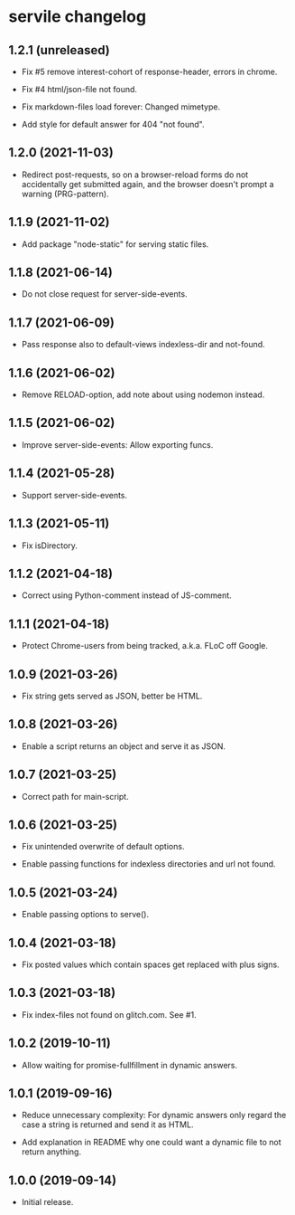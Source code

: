 # servile changelog


## 1.2.1 (unreleased)

* Fix #5 remove interest-cohort of response-header, errors in chrome.

* Fix #4 html/json-file not found.

* Fix markdown-files load forever: Changed mimetype.

* Add style for default answer for 404 "not found".

## 1.2.0 (2021-11-03)

* Redirect post-requests, so on a browser-reload forms do not
  accidentally get submitted again, and the browser doesn't
  prompt a warning (PRG-pattern).

## 1.1.9 (2021-11-02)

* Add package "node-static" for serving static files.

## 1.1.8 (2021-06-14)

* Do not close request for server-side-events.

## 1.1.7 (2021-06-09)

* Pass response also to default-views indexless-dir and not-found.

## 1.1.6 (2021-06-02)

* Remove RELOAD-option, add note about using nodemon instead.

## 1.1.5 (2021-06-02)

* Improve server-side-events: Allow exporting funcs.

## 1.1.4 (2021-05-28)

* Support server-side-events.

## 1.1.3 (2021-05-11)

* Fix isDirectory.

## 1.1.2 (2021-04-18)

* Correct using Python-comment instead of JS-comment.

## 1.1.1 (2021-04-18)

* Protect Chrome-users from being tracked, a.k.a. FLoC off Google.

## 1.0.9 (2021-03-26)

* Fix string gets served as JSON, better be HTML.

## 1.0.8 (2021-03-26)

* Enable a script returns an object and serve it as JSON.

## 1.0.7 (2021-03-25)

* Correct path for main-script.

## 1.0.6 (2021-03-25)

* Fix unintended overwrite of default options.

* Enable passing functions for indexless directories and url not found.

## 1.0.5 (2021-03-24)

* Enable passing options to serve().

## 1.0.4 (2021-03-18)

* Fix posted values which contain spaces get replaced with plus signs.

## 1.0.3 (2021-03-18)

* Fix index-files not found on glitch.com. See #1.


## 1.0.2 (2019-10-11)

* Allow waiting for promise-fullfillment in dynamic answers.


## 1.0.1 (2019-09-16)

* Reduce unnecessary complexity: For dynamic answers only
  regard the case a string is returned and send it as HTML.

* Add explanation in README why one could want a dynamic file
  to not return anything.


## 1.0.0 (2019-09-14)

* Initial release.
